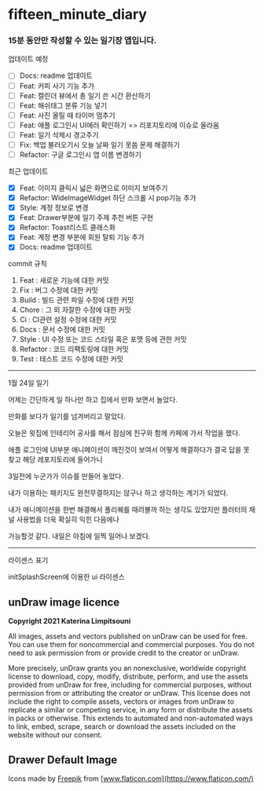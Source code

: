 # fifteen_minute_diary

### 15분 동안만 작성할 수 있는 일기장 앱입니다.

업데이트 예정
- [ ] Docs: readme 업데이트
- [ ] Feat: 커피 사기 기능 추가
- [ ] Feat: 캘린더 뷰에서 총 일기 쓴 시간 환산하기
- [ ] Feat: 해쉬태그 분류 기능 넣기
- [ ] Feat: 사진 올릴 때 타이머 멈추기
- [ ] Feat: 애플 로그인시 UI에러 확인하기 => 리포지토리에 이슈로 올라옴
- [ ] Feat: 일기 삭제시 경고주기
- [ ] Fix: 백업 불러오기시 오늘 날짜 일기 못씀 문제 해결하기
- [ ] Refactor: 구글 로그인시 앱 이름 변경하기

최근 업데이트
- [X] Feat: 이미지 클릭시 넓은 화면으로 이미지 보여주기
- [X] Refactor: WideImageWidget 하단 스크롤 시 pop기능 추가
- [X] Style: 계정 정보로 변경
- [X] Feat: Drawer부분에 일기 주제 추천 버튼 구현
- [X] Refactor: Toast리스트 클래스화
- [X] Feat: 계정 변경 부분에 회원 탈퇴 기능 추가
- [X] Docs: readme 업데이트

commit 규칙
1. Feat : 새로운 기능에 대한 커밋
2. Fix : 버그 수정에 대한 커밋
3. Build : 빌드 관련 파일 수정에 대한 커밋
4. Chore : 그 외 자잘한 수정에 대한 커밋
5. Ci : CI관련 설정 수정에 대한 커밋
6. Docs : 문서 수정에 대한 커밋
7. Style : UI 수정 또는 코드 스타일 혹은 포맷 등에 관한 커밋
8. Refactor :  코드 리팩토링에 대한 커밋
9. Test : 테스트 코드 수정에 대한 커밋

---

1월 24일 일기

어제는 간단하게 일 하나만 하고 집에서 만화 보면서 놀았다.

만화를 보다가 일기를 넘겨버리고 말았다.

오늘은 윗집에 인테리어 공사를 해서 점심에 친구와 함께 카페에 가서 작업을 했다.

애플 로그인에 UI부분 애니메이션이 깨진것이 보여서 어떻게 해결하다가 결국 답을 못찾고 해당 레포지토리에 들어가니

3일전에 누군가가 이슈를 만들어 놓았다. 

내가 이용하는 패키지도 완전무결하지는 않구나 하고 생각하는 계기가 되었다.

내가 애니메이션을 한번 해결해서 풀리퀘를 때려볼까 하는 생각도 있었지만 플러터의 채널 사용법을 더욱 확실히 익힌 다음에나

가능할것 같다. 내일은 아침에 일찍 일어나 보겠다.

---

라이센스 표기

initSplashScreen에 이용한 ui 라이센스
## **unDraw image licence**

**Copyright 2021 Katerina Limpitsouni**

All images, assets and vectors published on unDraw can be used for free. You can use them for noncommercial and commercial purposes. You do not need to ask permission from or provide credit to the creator or unDraw.

More precisely, unDraw grants you an nonexclusive, worldwide copyright license to download, copy, modify, distribute, perform, and use the assets provided from unDraw for free, including for commercial purposes, without permission from or attributing the creator or unDraw. This license does not include the right to compile assets, vectors or images from unDraw to replicate a similar or competing service, in any form or distribute the assets in packs or otherwise. This extends to automated and non-automated ways to link, embed, scrape, search or download the assets included on the website without our consent.

## **Drawer Default Image**

 Icons made by [Freepik](https://www.freepik.com) from [www.flaticon.com](https://www.flaticon.com/)